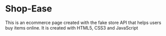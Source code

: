 # Shop-Ease
This is an ecommerce page created with the fake store API that helps users buy items online. It is created with HTML5, CSS3 and JavaScript
